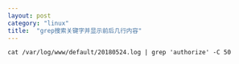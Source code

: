 ```yaml
---
layout: post
category: "linux"
title:  "grep搜索关键字并显示前后几行内容"
---
```


```shell
cat /var/log/www/default/20180524.log | grep 'authorize' -C 50
```
